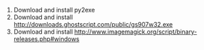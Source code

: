 1. Download and install py2exe
2. Download and install http://downloads.ghostscript.com/public/gs907w32.exe
3. Download and install http://www.imagemagick.org/script/binary-releases.php#windows

